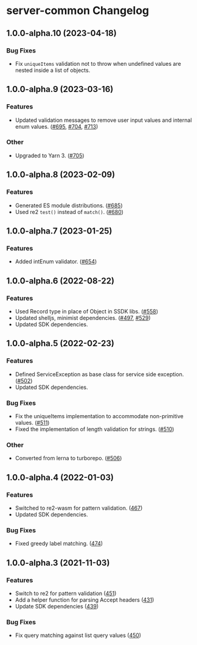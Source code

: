 # server-common Changelog

## 1.0.0-alpha.10 (2023-04-18)

### Bug Fixes

- Fix `uniqueItems` validation not to throw when undefined values are nested inside a list of objects.

## 1.0.0-alpha.9 (2023-03-16)

### Features

- Updated validation messages to remove user input values and internal enum values. ([#695](https://github.com/awslabs/smithy-typescript/pull/695), [#704](https://github.com/awslabs/smithy-typescript/pull/704), [#713](https://github.com/awslabs/smithy-typescript/pull/713))

### Other

- Upgraded to Yarn 3. ([#705](https://github.com/awslabs/smithy-typescript/pull/705))

## 1.0.0-alpha.8 (2023-02-09)

### Features

- Generated ES module distributions. ([#685](https://github.com/awslabs/smithy-typescript/pull/685))
- Used re2 `test()` instead of `match()`. ([#680](https://github.com/awslabs/smithy-typescript/pull/680))

## 1.0.0-alpha.7 (2023-01-25)

### Features

- Added intEnum validator. ([#654](https://github.com/awslabs/smithy-typescript/pull/654))

## 1.0.0-alpha.6 (2022-08-22)

### Features

- Used Record type in place of Object in SSDK libs. ([#558](https://github.com/awslabs/smithy-typescript/pull/558))
- Updated shelljs, minimist dependencies. ([#497](https://github.com/awslabs/smithy-typescript/pull/497), [#529](https://github.com/awslabs/smithy-typescript/pull/529))
- Updated SDK dependencies.

## 1.0.0-alpha.5 (2022-02-23)

### Features

- Defined ServiceException as base class for service side exception. ([#502](https://github.com/awslabs/smithy-typescript/pull/502))
- Updated SDK dependencies.

### Bug Fixes

- Fix the uniqueItems implementation to accommodate non-primitive values. ([#511](https://github.com/awslabs/smithy-typescript/pull/511))
- Fixed the implementation of length validation for strings. ([#510](https://github.com/awslabs/smithy-typescript/pull/510))

### Other

- Converted from lerna to turborepo. ([#506](https://github.com/awslabs/smithy-typescript/pull/506))

## 1.0.0-alpha.4 (2022-01-03)

### Features

- Switched to re2-wasm for pattern validation. ([467](https://github.com/awslabs/smithy-typescript/pull/467))
- Updated SDK dependencies.

### Bug Fixes

- Fixed greedy label matching. ([474](https://github.com/awslabs/smithy-typescript/pull/474))

## 1.0.0-alpha.3 (2021-11-03)

### Features

- Switch to re2 for pattern validation ([451](https://github.com/awslabs/smithy-typescript/pull/451))
- Add a helper function for parsing Accept headers ([431](https://github.com/awslabs/smithy-typescript/pull/431))
- Update SDK dependencies ([439](https://github.com/awslabs/smithy-typescript/pull/439))

### Bug Fixes

- Fix query matching against list query values ([450](https://github.com/awslabs/smithy-typescript/pull/450))
